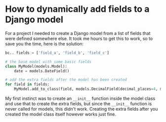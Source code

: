 # How to dynamically add fields to a Django model
For a project I needed to create a Django model from a list of fields that were defined somewhere else. It took me hours to get this to work, so to save you the time, here is the solution:

```python
bc.. fields = ['field_a', 'field_b', 'field_c']

# the base model with some basic fields
class MyModel(models.Model):
    date = models.DateField()

# add the extra fields after the model has been created
for field in fields:
    MyModel.add_to_class(field, models.DecimalField(decimal_places=4, max_digits=10))
 ```

My first instinct was to create an `__init__` function inside the model class and use that to create the extra fields, but since the `__init__` function is never called for models, this didn't work. Creating the extra fields after you created the model class itself however works just fine.